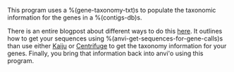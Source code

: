 This program uses a %(gene-taxonomy-txt)s to populate the taxonomic information for the genes in a %(contigs-db)s. 

There is an entire blogpost about different ways to do this [here](http://merenlab.org/2016/06/18/importing-taxonomy/). It outlines how to get your sequences using %(anvi-get-sequences-for-gene-calls)s than use either [Kaiju](https://github.com/bioinformatics-centre/kaiju) or [Centrifuge](https://github.com/infphilo/centrifuge) to get the taxonomy information for your genes. Finally, you bring that information back into anvi'o using this program.  

